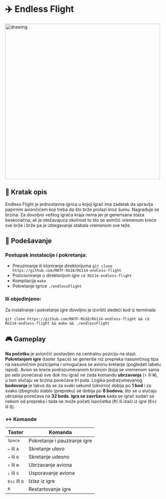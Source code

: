 
# :airplane: Endless Flight 
<img src="https://github.com/MATF-RG18/RG114-endless-flight/blob/master/src/img/endlessFlight.jpg?raw=true" alt="drawing" width="500"/>

## :memo: Kratak opis
Endless Flight je jednostavna igrica u kojoj igrač ima zadatak da upravlja papirnim aviončićem koji treba da što brže prolazi kroz šumu.  Nagrađuje se brzina. Za dovoljno veštog igrača kraja nema jer je generisana staza beskonačna, ali je otežavajuća okolnost to što se avinčić vremenom kreće sve brže i brže pa je izbegavanje stabala vremenom sve teže.
## :wrench: Podešavanje
### Postupak instalacije i pokretanja:
* Preuzimanje ili kloniranje direktorijuma 
``` git clone https://github.com/MATF-RG18/RG114-endless-flight ```
* Pozicioniranje u direktorijum igre
``` cd RG114-endless-flight ```
* Kompilacija
``` make ```
* Pokretanje igrice
``` ./endlessFlight ```
### Ili objedinjeno:
Za instaliranje i pokretanje igre dovoljno je izvršiti sledeći kod iz terminala:
```
git clone https://github.com/MATF-RG18/RG114-endless-flight && cd RG114-endless-flight && make && ./endlessFlight
```

## :video_game: Gameplay
**Na početku** je aviončić postavljen na centralnu poziciju na stazi. **Pokretanjem igre** (taster <kbd>Space</kbd>) se generiše niz prepreka nasumičnog tipa na nasumičnim pozicijama i omogućava se avionu kretanje (pogledati tabelu ispod). Avion se kreće podrazumevanom brzinom (koja se vremenom sama po sebi povećava) sve dok mu igrač ne zada komandu **ubrzavanja** (<kbd>&uarr;</kbd> ili <kbd>W</kbd>), u tom slučaju se brzina povećava tri puta. Logika podrazumevanog **bodovanja** je takva da se za svaki sekund (okvirno) dobija po **1 bod** i za svako izbegnuto stablo (prepreku) se dobija po **8 bodova**, što se u slučaju ubrzanja povećava na **32 boda**. **Igra se završava** kada se igrač sudari sa nekom od prepreka i tada se može početi ispočetka (<kbd>R</kbd>) ili izaći iz igre (<kbd>Esc</kbd> ili <kbd>Q</kbd>).

### :left_right_arrow: Komande
|  Taster|Komanda  |
|--------|---------|
|<kbd>Space</kbd> | Pokretanje i pauziranje igre|
|<kbd>&larr;</kbd> ili <kbd>A</kbd> |  Skretanje ulevo|
|<kbd>&rarr;</kbd> ili <kbd>D</kbd> | Skretanje udesno|
|<kbd>&uarr;</kbd> ili <kbd>W</kbd> | Ubrzavanje aviona|
|<kbd>&darr;</kbd> ili <kbd>S</kbd> |Usporavanje aviona|
|<kbd>Esc</kbd> ili <kbd>Q</kbd> |Izlaz iz igre|
| <kbd>R</kbd> |Restartovanje igre|
